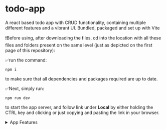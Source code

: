 # todo-app
A react based todo app with CRUD functionality, containing multiple different features and a vibrant UI. Bundled, packaged and set up with Vite

❗Before using, after downloading the files, cd into the location with all these files and folders present on the same level (just as depicted on the first page of this repository):

✅run the command:
```
npm i
```

to make sure that all dependencies and packages required are up to date.

✅Next, simply run:

```
npm run dev
```

to start the app server, and follow link under **Local** by either holding the CTRL key and clicking or just copying and pasting the link in your browser.

<details>

<summary>App Features</summary>

✅Clean and user friendly UI with notifications and prompts for actions made.

✅Add and edit tasks with optional descriptions.

✅Delete functionality for tasks.

✅Persistent Storage of data (Tasks added are not lost even after refreshing the page, and they are saved to local storage).

✅A dynamic counter with a special message based on progress made with the tasks on the list.

</details>
